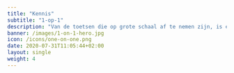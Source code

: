 ```yaml
---
title: "Kennis"
subtitle: "1-op-1"
description: "Van de toetsen die op grote schaal af te nemen zijn, is een kennistoets wellicht het makkelijkst op afstand te realiseren. Denk bijvoorbeeld aan een multiple choice-toets of een toets met open vragen. Op locatie wordt een dergelijke toets vaak afgenomen in een grote sport- of collegezaal."
banner: /images/1-on-1-hero.jpg
icon: /icons/one-on-one.png
date: 2020-07-31T11:05:44+02:00
layout: single
weight: 4
---
```

